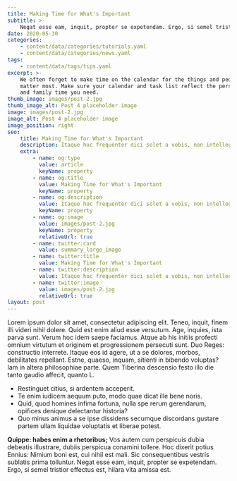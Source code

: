 ```yaml
---
title: Making Time for What's Important
subtitle: >-
    Negat esse eam, inquit, propter se expetendam. Ergo, si semel tristior effectus est, hilara vita amissa est.
date: 2020-05-30
categories:
    - content/data/categories/tutorials.yaml
    - content/data/categories/news.yaml
tags:
    - content/data/tags/tips.yaml
excerpt: >-
    We often forget to make time on the calendar for the things and people that
    matter most. Make sure your calendar and task list reflect the personal calls
    and family time you need.
thumb_image: images/post-2.jpg
thumb_image_alt: Post 4 placeholder image
image: images/post-2.jpg
image_alt: Post 4 placeholder image
image_position: right
seo:
    title: Making Time for What's Important
    description: Itaque hoc frequenter dici solet a vobis, non intellegere nos
    extra:
        - name: og:type
          value: article
          keyName: property
        - name: og:title
          value: Making Time for What's Important
          keyName: property
        - name: og:description
          value: Itaque hoc frequenter dici solet a vobis, non intellegere nos
          keyName: property
        - name: og:image
          value: images/post-2.jpg
          keyName: property
          relativeUrl: true
        - name: twitter:card
          value: summary_large_image
        - name: twitter:title
          value: Making Time for What's Important
        - name: twitter:description
          value: Itaque hoc frequenter dici solet a vobis, non intellegere nos
        - name: twitter:image
          value: images/post-2.jpg
          relativeUrl: true
layout: post
---
```


Lorem ipsum dolor sit amet, consectetur adipiscing elit. Teneo, inquit, finem illi videri nihil dolere. Quid est enim aliud esse versutum. Age, inquies, ista parva sunt. Verum hoc idem saepe faciamus. Atque ab his initiis profecti omnium virtutum et originem et progressionem persecuti sunt. Duo Reges: constructio interrete. Itaque eos id agere, ut a se dolores, morbos, debilitates repellant. Estne, quaeso, inquam, sitienti in bibendo voluptas? Iam in altera philosophiae parte. Quem Tiberina descensio festo illo die tanto gaudio affecit, quanto L.

-   Restinguet citius, si ardentem acceperit.
-   Te enim iudicem aequum puto, modo quae dicat ille bene noris.
-   Quid, quod homines infima fortuna, nulla spe rerum gerendarum, opifices denique delectantur historia?
-   Quo minus animus a se ipse dissidens secumque discordans gustare partem ullam liquidae voluptatis et liberae potest.

**Quippe: habes enim a rhetoribus;** Vos autem cum perspicuis dubia debeatis illustrare, dubiis perspicua conamini tollere. Hoc dixerit potius Ennius: Nimium boni est, cui nihil est mali. Sic consequentibus vestris sublatis prima tolluntur. Negat esse eam, inquit, propter se expetendam. Ergo, si semel tristior effectus est, hilara vita amissa est.
